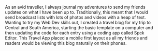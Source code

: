 As an avid traveller, I always journal my adventures to send my friends updates on what I have been up to. Traditionally, this meant that I would send broadcast lists with lots of photos and videos with a heap of text. Wanting to try my Web Dev skills out, I created a travel blog for my trip to Central and South America, starting the basic template on a computer and then updating the code for each entry using a coding app called Spck Editor. This Travel App placed a mobile first layout as all my friends and readers would be viewing this blog naturally on their phones.

